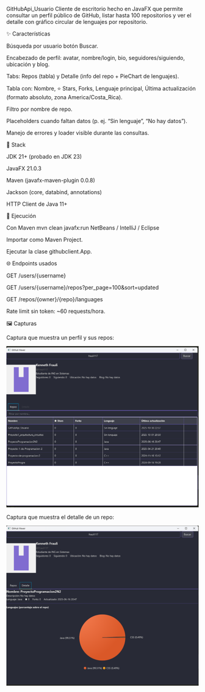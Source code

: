 GitHubApi_Usuario
Cliente de escritorio hecho en JavaFX que permite consultar un perfil público de GitHub, listar hasta 100 repositorios y ver el detalle con gráfico circular de lenguajes por repositorio.

✨ Características

Búsqueda por usuario botón Buscar.

Encabezado de perfil: avatar, nombre/login, bio, seguidores/siguiendo, ubicación y blog.

Tabs: Repos (tabla) y Detalle (info del repo + PieChart de lenguajes).

Tabla con: Nombre, ⭐ Stars, Forks, Lenguaje principal, Última actualización (formato absoluto, zona America/Costa_Rica).

Filtro por nombre de repo.

Placeholders cuando faltan datos (p. ej. “Sin lenguaje”, “No hay datos”).

Manejo de errores y loader visible durante las consultas.

🧰 Stack

JDK 21+ (probado en JDK 23)

JavaFX 21.0.3

Maven (javafx-maven-plugin 0.0.8)

Jackson (core, databind, annotations)

HTTP Client de Java 11+

🚀 Ejecución

Con Maven mvn clean javafx:run NetBeans / IntelliJ / Eclipse

Importar como Maven Project.

Ejecutar la clase githubclient.App.

🌐 Endpoints usados

GET /users/{username}

GET /users/{username}/repos?per_page=100&sort=updated

GET /repos/{owner}/{repo}/languages

Rate limit sin token: ~60 requests/hora.

🖼️ Capturas

Captura que muestra un perfil y sus repos:

![image alt](https://github.com/Frauli117/GitHubApi_Usuario/blob/fd6c093ba84c0d0051f348155cf07872bd325dc4/Perfil%20%2B%20repos.png)

Captura que muestra el detalle de un repo:

![image alt](https://github.com/Frauli117/GitHubApi_Usuario/blob/39c78ea6af09a218f6d69364addd731dc4243a21/detalle%20java.png)
